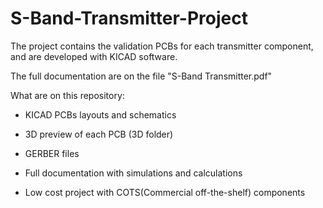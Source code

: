 # S-Band-Transmitter-Project

The project contains the validation PCBs for each transmitter component, and are developed with KICAD software.

The full documentation are on the file "S-Band Transmitter.pdf"


What are on this repository:

+ KICAD PCBs layouts and schematics

+ 3D preview of each PCB (3D folder)

+ GERBER files

+ Full documentation with simulations and calculations

+ Low cost project with COTS(Commercial off-the-shelf) components
